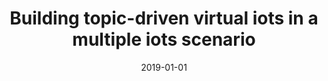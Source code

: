 ---
title: 'Building topic-driven virtual iots in a multiple iots scenario'
collection: publications
permalink: /publication/2019-Sensors (Switzerland)-Building-topic-driven.md
excerpt: 'P. Lo Giudice, A. Nocera, D. Ursino, L. Virgili'
date: 2019-01-01
venue: 'Sensors (Switzerland)'
link: 'https://doi.org/10.3390/s19132956'
location: 'Deloitte, Via Tortona, 25, Milano, MI  20144, Italy, DIIES, University Mediterranea of Reggio Calabria, Reggio Calabria, 80122, Italy, DIII, University of Pavia, Pavia, 27100, Italy, DII, Polytechnic University of Marche, Ancona, 60131, Italy'
---